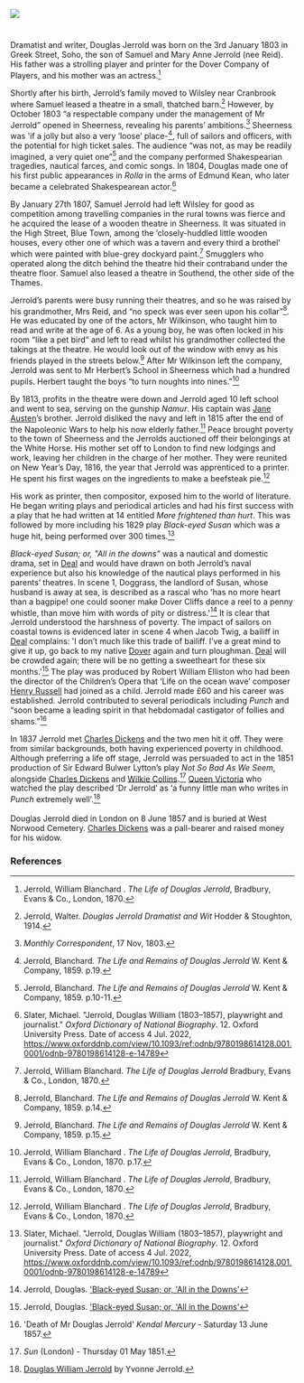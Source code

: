 <a href="https://beta.kent-maps.online"><img src="https://beta.kent-maps.online/juncture/ve-button.png"></a>

<param ve-config 
       title="Douglas William Jerrold (1803-1857)"
       author="Michelle Crowther"
       banner="https://raw.githubusercontent.com/kent-map/images/main/banners/19c.jpg"
       layout="vertical"
       description="A visual essay by Michelle Crowther, which introduces the life and work of dramatist and writer, Douglas Jerrold.">

<!-- Historical map layers -->
<param ve-map-layer active allmaps allmaps-id="4478e36824ad9d1a" title="Greenwood 1829">

#

Dramatist and writer, Douglas Jerrold was born on the 3rd January 1803 in Greek Street, Soho, the son of Samuel and Mary Anne Jerrold (nee Reid). His father was a strolling player and printer for the Dover Company of Players, and his mother was an actress.[^ref1] 
<param ve-image url="https://upload.wikimedia.org/wikipedia/commons/8/81/Douglas_William_Jerrold_by_Sir_Daniel_Macnee.jpg" label="Douglas William Jerrold" attribution="by Daniel Macnee, Public domain, via Wikimedia Commons">
<param ve-entity eid="Q179224" aliases="Dover">
<param ve-map center="Q179224" zoom="13">

Shortly after his birth, Jerrold’s family moved to Wilsley near Cranbrook where Samuel leased a theatre in a small, thatched barn.[^ref2] However, by October 1803 “a respectable company under the management of Mr Jerrold” opened in Sheerness, revealing his parents’ ambitions.[^ref3] Sheerness was 'if a jolly but also a very ‘loose’ place-[^ref4], full of sailors and officers, with the potential for high ticket sales. The audience “was not, as may be readily imagined, a very quiet one”[^ref5] and the company performed Shakespearian tragedies, nautical farces,  and comic songs. In 1804, Douglas made one of his first public appearances in _Rolla_ in the arms of Edmund Kean, who later became a celebrated Shakespearean actor.[^ref6]
<param ve-image url="https://upload.wikimedia.org/wikipedia/commons/c/cd/Edmund_Kean_in_the_Character_of_Macbeth_1814_George_Henry_Harlow.jpg" label="Edmund Kean in the Character of Macbeth, 1814" attribution="By George Henry Harlow, Public domain, via Wikimedia Commons">
<param ve-entity eid="Q2160826" aliases="Cranbrook">
<param ve-entity eid="Q1003196" aliases="Sheerness">
<param ve-map center="Q2160826" zoom="13">
<param ve-map center="Q1003196" zoom="13">

By January 27th 1807, Samuel Jerrold had left Wilsley for good as competition among travelling companies in the rural towns was fierce and he acquired the lease of a wooden theatre in Sheerness. It was situated in the High Street, Blue Town, among the ‘closely-huddled little wooden houses, every other one of which was a tavern and every third a brothel’ which were painted with blue-grey dockyard paint.[^ref7]  Smugglers who operated along the ditch behind the theatre hid their contraband under the theatre floor.  Samuel also leased a theatre in Southend, the other side of the Thames.
<param ve-image url="https://upload.wikimedia.org/wikipedia/commons/3/38/Wilsley_Oast%2C_Cranbrook_-_geograph.org.uk_-_2942306.jpg" label="Wilsely Oast, Cranbrook" attribution="Wilsley Oast, Cranbrook by Julian P Guffogg, via Wikimedia Commons" license="CC BY-SA 2.0">
<param ve-entity eid="Q1003196" aliases="Sheerness">
<param ve-map center="Q1003196" zoom="11">

Jerrold’s parents were busy running their theatres, and so he was raised by his grandmother, Mrs Reid, and “no speck was ever seen upon his collar”[^ref8]. He was educated by one of the actors, Mr Wilkinson, who taught him to read and write at the age of 6.  As a young boy, he was often locked in his room “like a pet bird” and left to read whilst his grandmother collected the takings at the theatre. He would look out of the window with envy as his friends played in the streets below.[^ref9] After Mr Wilkinson left the company, Jerrold was sent to Mr Herbert’s School in Sheerness which had a hundred pupils. Herbert taught the boys “to turn noughts into nines.”[^ref10] 
<param ve-image url="https://stor.artstor.org/stor/e5edb1c7-9b9f-427e-8057-e5df4793b6d4" label="George Vertue, The Picturesque Beauties of Great Britain: Kent.  Dock Yard, Sheerness, 1829" attribution="Photo by Astrid Stilma. By permission of Patrick Marrin">
<param ve-entity eid="Q1003196" aliases="Sheerness">
<param ve-map center="Q1003196" zoom="13">

By 1813, profits in the theatre were down and Jerrold aged 10 left school and went to sea, serving on the gunship _Namur_. His captain was [Jane Austen](/19c/19c-austen-biography)’s brother. Jerrold disliked the navy and left in 1815 after the end of the Napoleonic Wars to help his now elderly father.[^ref11] Peace brought poverty to the town of Sheerness and the Jerrolds auctioned off their belongings at the White Horse. His mother set off to London to find new lodgings and work, leaving her children in the charge of her mother. They were reunited on New Year’s Day, 1816, the year that Jerrold was apprenticed to a printer. He spent his first wages on the ingredients to make a beefsteak pie.[^ref12]
<param ve-image url="https://upload.wikimedia.org/wikipedia/commons/7/78/HMS_Namur_IMG_4822.jpg" label="HMS Namur" attribution="Richard Perret, active in 1806, Public domain, via Wikimedia Commons">

His work as printer, then compositor, exposed him to the world of literature. He began writing plays and periodical articles and had his first success with a play that he had written at 14 entitled _More frightened than hurt_. This was followed by more including his 1829 play _Black-eyed Susan_ which was a huge hit, being performed over 300 times.[^ref13] 
<param ve-image url="https://upload.wikimedia.org/wikipedia/commons/7/7d/Paul_Fourdrinier_-_Sweet_William%5Es_Farewell_to_Black_Eyed_Susan_-_B1995.13.141_-_Yale_Center_for_British_Art.jpg" label="Sweet William's Frewell to Black-eyed Susan" attribution="Paul Fourdrinier, CC0, via Wikimedia Commons">

_Black-eyed Susan; or, "All in the downs"_ was a nautical and domestic drama, set in [Deal](/seascape/deal) and would have drawn on both Jerrold’s naval experience but also his knowledge of the nautical plays performed in his parents’ theatres. In scene 1, Doggrass, the landlord of Susan, whose husband is away at sea, is described as a rascal who 'has no more heart than a bagpipe! one could sooner make Dover Cliffs dance a reel to a penny whistle, than move him with words of pity or distress.'[^ref14] It is clear that Jerrold understood the harshness of poverty. The impact of sailors on coastal towns is evidenced later in scene 4 when Jacob Twig, a bailiff in [Deal](/seascape/deal) complains: 'I don’t much like this trade of bailiff. I’ve a great mind to give it up, go back to my native [Dover](/19c/19c-dover) again and turn ploughman. [Deal](/seascape/deal) will be crowded again; there will be no getting a sweetheart for these six months.'[^ref15] The play was produced by Robert William Elliston who had been the director of the Children’s Opera that ‘Life on the ocean wave’ composer [Henry Russell](/19c/19c-russell-biography) had joined as a child. Jerrold made £60 and his career was established. Jerrold contributed to several periodicals including _Punch_ and “soon became a leading spirit in that hebdomadal castigator of follies and shams.”[^ref16]
<param ve-image url="https://upload.wikimedia.org/wikipedia/commons/e/e2/Ebenezer_Landells_-_The_Illuminated_Magazine_-_No.1%2C_May_1843.jpg" label="The Illuminated Magazine edited by Douglas Jerrold, 1843" attribution="Ebenezer Landells, Public domain, via Wikimedia Commons">
<param ve-entity eid="Q1011096" aliases="Deal">
<param ve-entity eid="Q179224" aliases="Dover">
<param ve-map center="Q1011096" zoom="15">
<param ve-map center="Q179224" zoom="15">

In 1837 Jerrold met [Charles Dickens](/dickens/dickens-biography) and the two men hit it off. They were from similar backgrounds, both having experienced poverty in childhood. Although preferring a life off stage, Jerrold was persuaded to act in the 1851 production of Sir Edward Bulwer Lytton’s play _Not So Bad As We Seem_, alongside [Charles Dickens](/dickens/dickens-biography) and [Wilkie Collins](/19c/19c-collins-biography).[^ref17] [Queen Victoria](/19c/19c-victoria-biography) who watched the play described ‘Dr Jerrold’ as ‘a funny little man who writes in _Punch_ extremely well’.[^ref18]  
<br>
Douglas Jerrold died in London on 8 June 1857 and is buried at West Norwood Cemetery. [Charles Dickens](/dickens/dickens-biography) was a pall-bearer and raised money for his widow. 
<param ve-image url="https://upload.wikimedia.org/wikipedia/commons/f/f3/Charles_Dickens_circa_1840.jpg" label="Charles Dickens c. 1840" attribution="From an oil painting by R. J. Lane, Public domain, via Wikimedia Commons">

### References

[^ref1]: Jerrold, William Blanchard . _The Life of Douglas Jerrold_, Bradbury, Evans & Co., London, 1870.  
[^ref2]: Jerrold, Walter. _Douglas Jerrold Dramatist and Wit_ Hodder & Stoughton, 1914.
[^ref3]: _Monthly Correspondent_, 17 Nov, 1803.   
[^ref4]: Jerrold, Blanchard. _The Life and Remains of Douglas Jerrold_ W. Kent & Company, 1859. p.19.
[^ref5]: Jerrold, Blanchard. _The Life and Remains of Douglas Jerrold_ W. Kent & Company, 1859. p.10-11.
[^ref6]: Slater, Michael. "Jerrold, Douglas William (1803–1857), playwright and journalist." _Oxford Dictionary of National Biography_.  12. Oxford University Press. Date of access 4 Jul. 2022, <https://www.oxforddnb.com/view/10.1093/ref:odnb/9780198614128.001.0001/odnb-9780198614128-e-14789>
[^ref7]: Jerrold, William Blanchard. _The Life of Douglas Jerrold_ Bradbury, Evans & Co., London, 1870.   
[^ref8]: Jerrold, Blanchard. _The Life and Remains of Douglas Jerrold_ W. Kent & Company, 1859. p.14.
[^ref9]: Jerrold, Blanchard. _The Life and Remains of Douglas Jerrold_ W. Kent & Company, 1859. p.15.
[^ref9]: Jerrold, Blanchard. _The Life and Remains of Douglas Jerrold_ W. Kent & Company, 1859. p.17.
[^ref10]: Jerrold, William Blanchard . _The Life of Douglas Jerrold_, Bradbury, Evans & Co., London, 1870. p.17.   
[^ref11]: Jerrold, William Blanchard . _The Life of Douglas Jerrold_, Bradbury, Evans & Co., London, 1870. 
[^ref12]: Jerrold, William Blanchard . _The Life of Douglas Jerrold_, Bradbury, Evans & Co., London, 1870. 
[^ref13]: Slater, Michael. "Jerrold, Douglas William (1803–1857), playwright and journalist." _Oxford Dictionary of National Biography_.  12. Oxford University Press. Date of access 4 Jul. 2022, <https://www.oxforddnb.com/view/10.1093/ref:odnb/9780198614128.001.0001/odnb-9780198614128-e-14789>
[^ref14]: Jerrold, Douglas. ['Black-eyed Susan; or, 'All in the Downs'](https://archive.org/details/blackeyedsusanor00jerr)
[^ref15]: Jerrold, Douglas. ['Black-eyed Susan; or, 'All in the Downs'](https://archive.org/details/blackeyedsusanor00jerr)
[^ref16]: 'Death of Mr Douglas Jerrold' _Kendal Mercury_ - Saturday 13 June 1857.
[^ref17]:  _Sun_ (London) - Thursday 01 May 1851.
[^ref18]: [Douglas William Jerrold](https://www.yvonnejerrold.com/FamilyTree/L-DouglasWilliamJerrold-biog.html) by Yvonne Jerrold.
